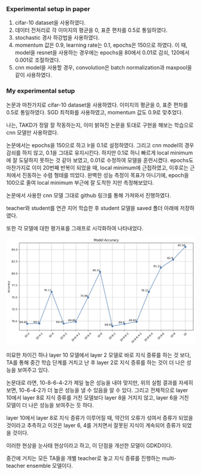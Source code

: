 ### Experimental setup in paper

1. cifar-10 dataset을 사용하였다.
2. 데이터 전처리로 각 이미지의 평균을 0, 표준 편차를 0.5로 통일하였다.
3. stochastic 경사 하강법을 사용하였다.
4. momentum 값은 0.9, learning rate는 0.1, epochs은 150으로 하였다. 이 때, model을 resnet을 사용하는 경우에는 epochs을 80에서 0.01로 감쇠, 120에서 0.001로 조절하였다.
5. cnn model을 사용할 경우, convolution은 batch normalization과 maxpool을 같이 사용하였다.

### My experimental setup

논문과 마찬가지로 cifar-10 dataset을 사용하였다. 이미지의 평균을 0, 표준 편차를 0.5로 통일하였다. SGD 최적화를 사용하였고, momentum 값도 0.9로 맞추었다.

나는, TAKD가 정말 잘 작동하는지, 이미 밝혀진 논문을 토대로 구현을 해보는 학습으로 cnn 모델만 사용하였다.

논문에서는 epochs을 150으로 하고 lr을 0.1로 설정하였다. 그리고 cnn model의 경우 감쇠를 하지 않고, 0.1을 그대로 유지시킨다. 하지만 0.1로 하니 빠르게  local minimum에 잘 도달하지 못하는 것 같아 보였고, 0.01로 수정하여 모델을 훈련시켰다. epochs도 마찬가지로 이미 20번째 반복이 되었을 때, local minimum에 근접하였고, 이후로는 근처에서 진동하는 수렴 형태를 띄었다. 완벽한 성능 측정이 목표가 아니기에, epoch을 100으로 줄여 local minimum 부근에 잘 도착한 지만 측정해보았다.

논문에서 사용한 cnn 모델 그대로 github 링크를 통해 가져와서 진행하였다.

teacher와 student를 연관 지어 학습한 후 student 모델을 saved 폴더 아래에 저장하였다. 

또한 각 모델에 대한 평가표를 그래프로 시각화하여 나타내었다.

![accuracy.png](./img/accuracy.png)

미묘한 차이긴 하나 layer 10 모델에서 layer 2 모델로 바로 지식 증류를 하는 것 보다, TA를 통해 중간 학습 단계를 거치고 난 후 layer 2로 지식 증류를 하는 것이 더 나은 성능을 보여주고 있다.

논문대로 라면, 10-8-6-4-2가 제일 높은 성능을 내야 맞지만, 위의 실험 결과를 자세히 보면, 10-6-4-2가 더 높은 성능을 낼 수 있음을 알 수 있다. 그리고 전체적으로 layer 10에서 layer 8로 지식 증류를 거친 모델보다 layer 8을 거치지 않고, layer 6을 거친 모델이 더 나은 성능을 보여주는 듯 하다. 

layer 10에서 layer 8로 지식 증류가 이루어질 때, 약간의 오류가 섞여서 증류가 되었을 것이라고 추측하고 이것은 layer 6, 4를 거치면서 잘못된 지식이 계속되어 증류가 되었을 것이다. 

이러한 현상을 눈사태 현상이라고 하고, 이 단점을 개선한 모델이 GDKD이다. 

중간에 거치는 모든 TA들을 개별 teacher로 놓고 지식 증류를 진행하는 multi-teacher ensemble 모델이다.